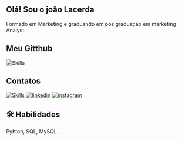 

## Olá! Sou o joão Lacerda
Formado em Marketing e graduando em pós graduação em marketing Analyst.


## Meu Gitthub 
![Skills](https://img.shields.io/badge/GitHub-100000?style=for-the-badge&logo=github&logoColor=white)
## Contatos
[![Skills](https://img.shields.io/badge/my_portfolio-000?style=for-the-badge&logo=ko-fi&logoColor=white)](https://dio.me/users/joaolacerda_e)
[![linkedin](https://img.shields.io/badge/linkedin-0A66C2?style=for-the-badge&logo=linkedin&logoColor=white)](https://www.linkedin.com/)
[![instagram](https://img.shields.io/badge/Instagram-E4405F?style=for-the-badge&logo=instagram&logoColor=white)](https://www.instagram.com/vlacerda_21/)




## 🛠 Habilidades
Pyhton, SQL, MySQL...
